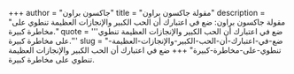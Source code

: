 +++
author = "جاكسون براون"
title = "مقولة جاكسون براون"
description = "مقولة جاكسون براون: ضع في اعتبارك أن الحب الكبير والإنجازات العظيمة تنطوي على مخاطرة كبيرة."
quote = '''ضع في اعتبارك أن الحب الكبير والإنجازات العظيمة تنطوي على مخاطرة كبيرة.'''
slug = "ضع-في-اعتبارك-أن-الحب-الكبير-والإنجازات-العظيمة-تنطوي-على-مخاطرة-كبيرة"
+++
ضع في اعتبارك أن الحب الكبير والإنجازات العظيمة تنطوي على مخاطرة كبيرة.
